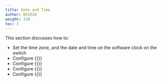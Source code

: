 ```yaml
---
title: Date and Time
author: NVIDIA
weight: 120
toc: 3
---
```


This section discusses how to:
- Set the time zone, and the date and time on the software clock on the switch
- Configure {{<link url="Network-Time-Protocol-NTP" text="Network Time Protocol (NTP)">}}
- Configure {{<link url="Precision-Time-Protocol-PTP" text="Precision Time Protocol (PTP)">}}
- Configure {{<link url="Pulse-Per-Second-PPS" text="Pulse Per Second (PPS)">}}
- Configure {{<link title="Synchronous Ethernet - SyncE" text=" Synchronous Ethernet (SyncE)">}}
